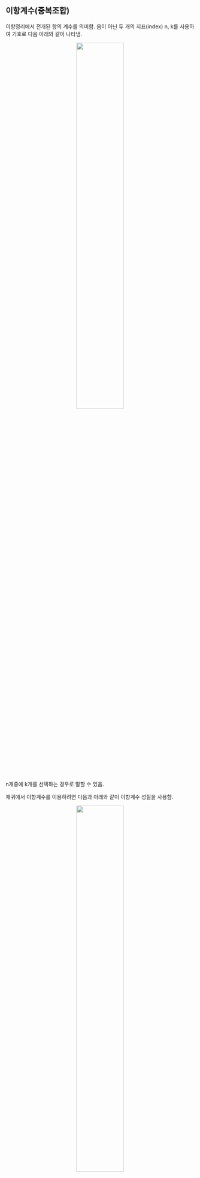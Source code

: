 ## 이항계수(중복조합)
이항정리에서 전개된 항의 계수를 의미함.
음이 아닌 두 개의 지표(index) n, k를 사용하여 기호로 다음 아래와 같이 나타냄.

<p align="center"><img src="https://user-images.githubusercontent.com/45933225/80110725-f3908480-85b9-11ea-9aed-18288806f817.png" width="50%"></p>

n개중에 k개를 선택하는 경우로 말할 수 있음.

재귀에서 이항계수를 이용하려면 다음과 아래와 같이 이항계수 성질을 사용함.

<p align="center"><img src="https://user-images.githubusercontent.com/45933225/80111537-f6d84000-85ba-11ea-9bfe-036403a33e29.png" width="50%"></p>

1을 포함하는 경우, 1을 포함하지 않는 경우 두가지로 나눔.

#### 탈출
n과 k가 같을 경우와 k가 0일 경우 재귀를 마무리 함.

#### 코드 확인

    #include<stdio.h>

    int combination(int n, int k);

    int main(void)
    {
        int n_num, k_num, result_num=0;
        printf("이항 계수 n, k를 입력해주세요. \n");     
        scanf("%d %d", &n_num, &k_num);
        printf("n = %d, k = %d 입력 하였습니다. \n", n_num, k_num);
        result_num = combination(n_num, k_num);

        printf("%d 개중에 %d개를 선택하는 경우의 수 : %d \n", n_num, k_num, result_num);
        return 0;
    }

    int combination(int n, int k)
    {
        if(n == k || k == 0) return 1;
        return combination(n-1, k-1) + combination(n-1, k);
    }

    int memoization_combination(int n, int k)
    {
        int buf[100][100];

        if(buf[n][k]>0) return buf[n][k];

        if(n == k || k == 0) return 1;

        return buf[n][k] = combination(n-1, k-1) + combination(n-1, k);
    }


#### 코드 결과

<p align="center"><img src="https://user-images.githubusercontent.com/45933225/80115638-f5f5dd00-85bf-11ea-9e72-5ff66e889335.png" width="50%"></p>

